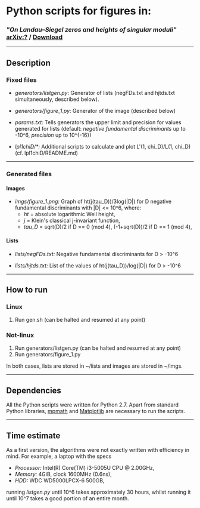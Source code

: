 # Python scripts for figures in:
### *"On Landau–Siegel zeros and heights of singular moduli"* [arXiv:?](https://arxiv.org/abs/?) / [Download](http://www.kurims.kyoto-u.ac.jp/~tafula/pdf/abc_siegel.pdf)

----
## Description
### Fixed files
* *generators/listgen.py*: Generator of lists (negFDs.txt and hjtds.txt simultaneously, described below).

* *generators/figure_1.py*: Generator of the image (described below)

* *params.txt:* Tells generators the upper limit and precision for values generated for lists (default: *negative fundamental discriminants* up to -10^6, *precision* up to 10^{-16})

* *lpl1chiD/\*:* Additional scripts to calculate and plot L'(1, chi\_D)/L(1, chi\_D) (cf. lpl1chiD/README.md)

----
### Generated files
#### Images
* *imgs/figure\_1.png:* Graph of ht(j(tau\_D))/3log(|D|) for D negative fundamental discriminants with |D| <= 10^6, where:
	* *ht* = absolute logarithmic Weil height,
	* *j* = Klein's classical j-invariant function,
	* *tau_D* = sqrt(D)/2 if D == 0 (mod 4), (-1+sqrt(D))/2 if D == 1 (mod 4),


#### Lists
* *lists/negFDs.txt:* Negative fundamental discriminants for D > -10^6

* *lists/hjtds.txt:* List of the values of ht(j(tau_D))/log(|D|) for D > -10^6

----
## How to run

### Linux
 1. Run gen.sh (can be halted and resumed at any point)
 
### Not-linux
 1. Run generators/listgen.py (can be halted and resumed at any point)
 2. Run generators/figure_1.py
 
In both cases, lists are stored in ~/lists and images are stored in ~/imgs.

----
## Dependencies

All the Python scripts were written for Python 2.7. Apart from standard Python libraries, [mpmath](http://mpmath.org/) and [Matplotlib](https://matplotlib.org/) are necessary to run the scripts.

----
## Time estimate

As a first version, the algorithms were not exactly written with efficiency in mind. For example, a laptop with the specs

* *Processor:* Intel(R) Core(TM) i3-5005U CPU @ 2.00GHz,
* *Memory:* 4GiB, clock 1600MHz (0.6ns),
* *HDD:* WDC WD5000LPCX-6 500GB,

running *listgen.py* until 10^6 takes approximately 30 hours, whilst running it until 10^7 takes a good portion of an entire month.
